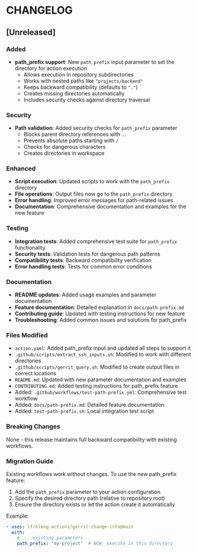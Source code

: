 <!--
SPDX-License-Identifier: Apache-2.0
SPDX-FileCopyrightText: 2025 The Linux Foundation
-->

# CHANGELOG

## [Unreleased]

### Added

- **path_prefix support**: New `path_prefix` input parameter to set the directory
  for action execution
  - Allows execution in repository subdirectories
  - Works with nested paths like `"projects/backend"`
  - Keeps backward compatibility (defaults to `"."`)
  - Creates missing directories automatically
  - Includes security checks against directory traversal

### Security

- **Path validation**: Added security checks for `path_prefix` parameter
  - Blocks parent directory references with `..`
  - Prevents absolute paths starting with `/`
  - Checks for dangerous characters
  - Creates directories in workspace

### Enhanced

- **Script execution**: Updated scripts to work with the `path_prefix` directory
- **File operations**: Output files now go to the `path_prefix` directory
- **Error handling**: Improved error messages for path-related issues
- **Documentation**: Comprehensive documentation and examples for the new feature

### Testing

- **Integration tests**: Added comprehensive test suite for `path_prefix` functionality
- **Security tests**: Validation tests for dangerous path patterns
- **Compatibility tests**: Backward compatibility verification
- **Error handling tests**: Tests for common error conditions

### Documentation

- **README updates**: Added usage examples and parameter documentation
- **Feature documentation**: Detailed explanation in `docs/path-prefix.md`
- **Contributing guide**: Updated with testing instructions for new feature
- **Troubleshooting**: Added common issues and solutions for path_prefix

### Files Modified

- `action.yaml`: Added path_prefix input and updated all steps to support it
- `.github/scripts/extract_ssh_inputs.sh`: Modified to work with different directories
- `.github/scripts/gerrit_query.sh`: Modified to create output files in correct locations
- `README.md`: Updated with new parameter documentation and examples
- `CONTRIBUTING.md`: Added testing instructions for path_prefix feature
- Added: `.github/workflows/test-path-prefix.yml`: Comprehensive test workflow
- Added: `docs/path-prefix.md`: Detailed feature documentation
- Added: `test-path-prefix.sh`: Local integration test script

### Breaking Changes

None - this release maintains full backward compatibility with existing workflows.

### Migration Guide

Existing workflows work without changes. To use the new path_prefix feature:

1. Add the `path_prefix` parameter to your action configuration
2. Specify the desired directory path (relative to repository root)
3. Ensure the directory exists or let the action create it automatically

Example:

```yaml
- uses: lfreleng-actions/gerrit-change-info@main
  with:
    # ... existing parameters
    path_prefix: "my-project"  # NEW: execute in this directory
```

